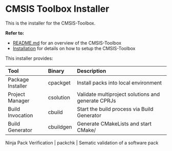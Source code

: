 # CMSIS Toolbox Installer

This is the installer for the CMSIS-Toolbox.

**Refer to:**
- [README.md](../README.md) for an overview of the CMSIS-Toolbox
- [Installation](./docs/Installation.md) for details on how to setup the CMSIS-Toolbox
  

This installer provides:

Tool               | Binary         | Description
:------------------|:---------------|:-------------------------------------------------
Package Installer  | cpackget       | Install packs into local environment
Project Manager    | csolution      | Validate multiproject solutions and generate CPRJs
Build Invocation   | cbuild         | Start the build process via Build Generator
Build Generator    | cbuildgen      | Generate CMakeLists and start CMake/
Ninja
Pack Verification  | packchk        | Sematic validation of a software pack